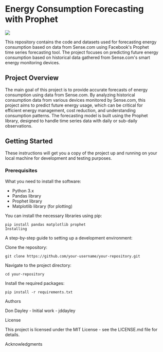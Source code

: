 # Energy Consumption Forecasting with Prophet

<img src="Electric_Forecast.png"/>

This repository contains the code and datasets used for forecasting energy consumption based on data from Sense.com using Facebook's Prophet time series forecasting tool. The project focuses on predicting future energy consumption based on historical data gathered from Sense.com's smart energy monitoring devices.

## Project Overview

The main goal of this project is to provide accurate forecasts of energy consumption using data from Sense.com. By analyzing historical consumption data from various devices monitored by Sense.com, this project aims to predict future energy usage, which can be critical for efficient energy management, cost reduction, and understanding consumption patterns. The forecasting model is built using the Prophet library, designed to handle time series data with daily or sub-daily observations.

## Getting Started

These instructions will get you a copy of the project up and running on your local machine for development and testing purposes.

### Prerequisites

What you need to install the software:

- Python 3.x
- Pandas library
- Prophet library
- Matplotlib library (for plotting)

You can install the necessary libraries using pip:

```
pip install pandas matplotlib prophet
Installing
```
A step-by-step guide to setting up a development environment:

Clone the repository:
```
git clone https://github.com/your-username/your-repository.git
```
Navigate to the project directory:

```
cd your-repository
```
Install the required packages:
```
pip install -r requirements.txt
```



Authors

Don Dayley - Initial work - jddayley


License

This project is licensed under the MIT License - see the LICENSE.md file for details.

Acknowledgments
